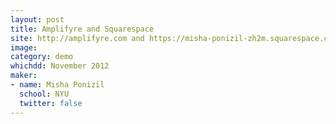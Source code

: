 ```yaml
---
layout: post
title: Amplifyre and Squarespace
site: http://amplifyre.com and https://misha-ponizil-zh2m.squarespace.com/
image:
category: demo 
whichdd: November 2012
maker:
- name: Misha Ponizil
  school: NYU
  twitter: false
---
```


